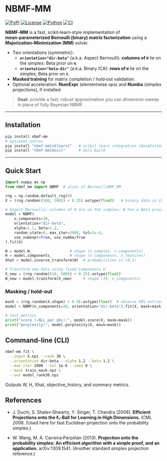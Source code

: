 # NBMF‑MM

[![PyPI](https://img.shields.io/pypi/v/nbmf-mm.svg)](https://pypi.org/project/nbmf-mm/)
[![License](https://img.shields.io/pypi/l/nbmf-mm.svg)](./LICENSE.md)
[![Python](https://img.shields.io/pypi/pyversions/nbmf-mm.svg)](https://pypi.org/project/nbmf-mm/)
[![CI](https://github.com/siddC/nbmf_mm/actions/workflows/ci.yml/badge.svg)](https://github.com/siddC/nbmf_mm/actions/workflows/ci.yml)


**NBMF‑MM** is a fast, scikit‑learn‑style implementation of **mean‑parameterized Bernoulli (binary) matrix factorization** using a **Majorization–Minimization (MM)** solver.

- Two orientations (symmetric):
  - **`orientation="dir-beta"`** (a.k.a. Aspect Bernoulli): **columns of `H`** lie on the simplex; Beta prior on `W`.
  - **`orientation="beta-dir"`** (a.k.a. Binary ICA): **rows of `W`** lie on the simplex; Beta prior on `H`.
- **Masked training** for matrix completion / hold‑out validation.
- Optional acceleration: **NumExpr** (elementwise ops) and **Numba** (simplex projections), if installed.

> **Goal:** provide a fast, robust approximation you can dimension‑sweep in place of fully Bayesian NBMF.

---

## Installation

```bash
pip install nbmf-mm
# optional extras
pip install "nbmf-mm[sklearn]"   # scikit-learn integration (BaseEstimator/TransformerMixin, NNDSVD init)
pip install "nbmf-mm[docs]"      # docs build
```
---

## Quick Start

```python
import numpy as np
from nbmf_mm import NBMF  # alias of BernoulliNMF_MM

rng = np.random.default_rng(0)
X = (rng.random((100, 500)) < 0.25).astype(float)   # binary data in {0,1}

# Aspect Bernoulli: columns of H are on the simplex; W has a Beta prior
model = NBMF(
    n_components=20,
    orientation="dir-beta",
    alpha=1.2, beta=1.2,
    random_state=0, max_iter=2000, tol=1e-6,
    use_numexpr=True, use_numba=True
).fit(X)

W = model.W_                 # shape (n_samples, n_components)
H = model.components_        # shape (n_components, n_features)
Xhat = model.inverse_transform(W)  # probabilities in (0,1)

# Transform new data using fixed components H
X_new = (rng.random((10, 500)) < 0.25).astype(float)
W_new = model.transform(X_new)     # shape (10, n_components)
```

### Masking / hold-out
```python
mask = (rng.random(X.shape) < 0.9).astype(float)  # observe 90% entries
model = NBMF(n_components=20, orientation="dir-beta").fit(X, mask=mask)

# fast metrics
print("score (−NLL per obs):", model.score(X, mask=mask))
print("perplexity:", model.perplexity(X, mask=mask))
```

## Command-line (CLI)
```bash
nbmf-mm fit \
  --input X.npz --rank 30 \
  --orientation dir-beta --alpha 1.2 --beta 1.2 \
  --max-iter 2000 --tol 1e-6 --seed 0 \
  --mask train_mask.npz \
  --out model_rank30.npz
```
Outputs W, H, Xhat, objective_history, and summary metrics.

## References

- J. Duchi, S. Shalev‑Shwartz, Y. Singer, T. Chandra (2008).
  **Efficient Projections onto the ℓ₁‑Ball for Learning in High Dimensions.**
  *ICML 2008*. (Used here for fast Euclidean projection onto the probability simplex.)

- W. Wang, M. Á. Carreira‑Perpiñán (2013).
  **Projection onto the probability simplex: An efficient algorithm with a simple proof, and an application.**
  arXiv:1309.1541. (Another standard simplex projection reference.)

